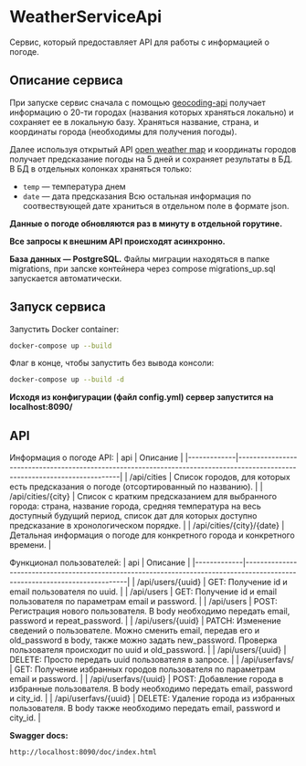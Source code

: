 # WeatherServiceApi
Cервис, который предоставляет API для работы с информацией о погоде.


## Описание сервиса

При запуске сервис сначала с помощью [geocoding-api](https://openweathermap.org/api/geocoding-api) получает информацию о 20-ти городах 
(названия которых храняться локально) и сохраняет ее в локальную базу. Храняться название, страна, и координаты города (необходимы для получения погоды).

Далее используя открытый API [open weather map](https://openweathermap.org/forecast5) и координаты городов
получает предсказание погоды на 5 дней и сохраняет результаты в БД. В БД в отдельных колонках храняться только:
- `temp` — температура днем
- `date` — дата предсказания
Всю остальная информация по соотвествующей дате храниться в отдельном поле в формате json.

**Данные о погоде обновляются раз в минуту в отдельной горутине.**

**Все запросы к внешним API происходят асинхронно.**

**База данных — PostgreSQL.**
Файлы миграции находяться в папке migrations, при запске контейнера через compose migrations_up.sql запускается автоматически.


## Запуск сервиса

Запустить Docker container:
```sh
docker-compose up --build
```
Флаг в конце, чтобы запустить без вывода консоли:
```sh
docker-compose up --build -d
```

**Исходя из конфигурации (файл config.yml) сервер запустится на localhost:8090/**

## API
Информация о погоде API:
| api  | Описание                                                                                                                |
|-------------|----------------------------------------------------------------------------------------------------------------------------|
| /api/сities | Список городов, для которых есть предсказания о погоде (отсортированный по названию).                                                                            |
| /api/cities/{city} | Список с кратким предсказанием для выбранного города: страна, название города, средняя температура на весь доступный будущий период, список дат для которых доступно предсказание в хронологическом порядке. |
| /api/cities/{city}/{date} | Детальная информация о погоде для конкретного города и конкретного времени.  |

Функционал пользователей:
| api  | Описание                                                                                                                |
|-------------|----------------------------------------------------------------------------------------------------------------------------|
| /api/users/{uuid} | GET: Получение id и email пользователя по uuid. |
| /api/users | GET: Получение id и email пользователя по параметрам email и password. |
| /api/users | POST: Регистрация нового пользователя. В body необходимо передать email, password и repeat_password. |
| /api/users/{uuid} | PATCH: Изменение сведений о пользователе. Можно сменить email, передав его и old_password в body, также можно задать new_password. Проверка пользователя происходит по uuid и old_password.  |
| /api/users/{uuid} | DELETE: Просто передать uuid пользователя в запросе. |
| /api/userfavs/ | GET: Получение избранных городов пользователя по параметрам email и password.  |
| /api/userfavs/{uuid} | POST: Добавление города в избранные пользователя. В body необходимо передать email, password и city_id. |
| /api/userfavs/{uuid} | DELETE: Удаление города из избранных пользователя. В body также необходимо передать email, password и city_id.  |

**Swagger docs:**
```sh
http://localhost:8090/doc/index.html
```
